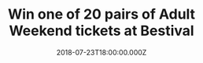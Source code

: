 ---
campaign-uuid: "c-806cbf57-c5f7-4313-afba-f31672235a86"
type: "Preview"
category: "Tickets"
date: "2018-07-23T18:00:00.000Z"
end-date: "2018-07-26T23:59:00.000Z"
disable-form: false
is_promoted: true
has_entry_page: true
title: "Win one of 20 pairs of Adult Weekend tickets at Bestival"
competition-description: "Join Bestival for their 15th birthday, circus themed celebrations\
  \ this August 2nd to 5th at the Lulworth Estate in Dorset featuring outrageous performers,\
  \ audacious spectacles and mind-altering music. \r\n\r\nDiscover how to win one\
  \ of 20 pairs of Adult Weekend tickets by clicking below!"
hero-header: "Win one of 20 pairs of Adult Weekend tickets at Bestival"
terms-confirmation: "N/A"
banner-img: "https://assets.expresslyapp.com/asset-3d33545c-efc1-41c3-91c6-8e8fd65c0879.jpg"
logo-left-href: "http://www.bestival.net/"
logo-left-image: "https://assets.expresslyapp.com/7142cce6-70f0-4b2b-ba67-551a70429af3-thumb.png"
logo-left-title: "Bestival"
bg-image-hero: "https://assets.expresslyapp.com/asset-a607fd77-c490-4c9f-b10c-981bf9ab4266.jpg"
bg-image-first: "https://assets.expresslyapp.com/asset-a2c13f56-64c1-47a4-9e9b-b26db13c4fbd.jpg"
bg-image-second: "https://assets.expresslyapp.com/asset-815ecf0a-e033-4f30-851f-7ac91276c9a1.png"
bg-image-third: "https://assets.expresslyapp.com/asset-3a3edc94-4615-4747-9dd9-fb822b1e0048.jpg"
section1-content: "Join Bestival for their 15th birthday, circus themed celebrations\
  \ this August 2nd to 5th at the Lulworth Estate in Dorset featuring outrageous performers,\
  \ audacious spectacles and mind-altering music. \r\n\r\n(Credits: Georgina Harrison)"
section2-content: "<p>From megastar heroes to your new favourite bands, be amazed\
  \ by Diplo and Mark Ronson’s Silk City, London Grammar, MIA, Jorja Smith, Plan B,\
  \ Grace Jones, Chaka Khan, First Aid Kit, Sundura Karma, IAMDDB and many more.</p>\
  \ <p>And with shocking circus extravaganzas and astonishing stunts, including Lords\
  \ of Lightning, the Human Cannonball, and the Gorilla Circus & Flying Trapeze School,\
  \ you’ll find extraordinary attractions to satisfy the soul at every turn.</p>"
section3-content: "With an array of eye-popping venues including Temple, Bollywood,\
  \ HMS Bestival (AKA The Port), Stacey’s, Ambientland, Caravanserai, Club Dada and\
  \ a magnificent charm of stages and immersive micro-venues scattered across our\
  \ boutique campsite wonderland, prepare for the most colourful show on Earth at\
  \ our brand new show time in the heart of the summer."
entry-title: "Win one of 20 pairs of Adult Weekend tickets at Bestival"
entry-content: "Please submit the form for a chance to win. You have until 23.59 on\
  \ Thursday 26 July 2018."
has-winner: false
prize-description: "One of 20 pairs of Adult Weekend tickets at Bestival"
prize-restrictions: "Winner is responsible for any transport costs to/from the event."
special-conditions: "Any travel expenses are not included.\r\nMultiple entries are\
  \ allowed up to one every day.\r\nEntrants also agree Cream's T&C's: http://www.bestival.net/tickets"
---